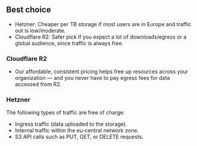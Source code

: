 ## Best choice

- Hetzner: Cheaper per TB storage if most users are in Europe and traffic out is low/moderate.
- Cloudflare R2: Safer pick if you expect a lot of downloads/egress or a global audience, since traffic is always free.

### Cloudflare R2

- Our affordable, consistent pricing helps free up resources across your organization — and you never have to pay egress fees for data accessed from R2.

### Hetzner

The following types of traffic are free of charge:
- Ingress traffic (data uploaded to the storage).
- Internal traffic within the eu-central network zone.
- S3 API calls such as PUT, GET, or DELETE requests.
